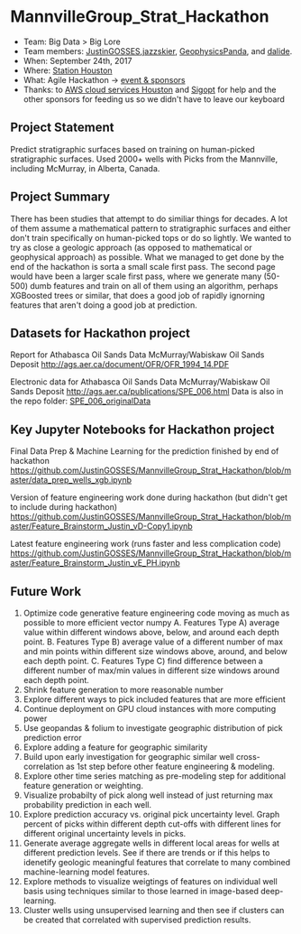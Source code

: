 # MannvilleGroup_Strat_Hackathon
- Team: Big Data > Big Lore
- Team members: <a href="https://github.com/JustinGOSSES">JustinGOSSES</a>,<a href="https://github.com/jazzskier">jazzskier</a>, <a href="https://github.com/GeophysicsPanda">GeophysicsPanda</a>, and <a href="https://github.com/dalide">dalide</a>.
- When: September 24th, 2017
- Where: <a href="http://stationhouston.com/">Station Houston</a>
- What: Agile Hackathon -> <a href="https://agilescientific.com/events/subsurface2018">event & sponsors</a>
- Thanks: to <a href="https://www.meetup.com/AWS-Houston/">AWS cloud services Houston</a> and <a href="https://sigopt.com/">Sigopt</a> for help and the other sponsors for feeding us so we didn't have to leave our keyboard

## Project Statement
Predict stratigraphic surfaces based on training on human-picked stratigraphic surfaces. Used 2000+ wells with Picks from the Mannville, including McMurray, in Alberta, Canada.

## Project Summary
There has been studies that attempt to do similiar things for decades. A lot of them assume a mathematical pattern to stratigraphic surfaces and either don't train specifically on human-picked tops or do so lightly. We wanted to try as close a geologic approach (as opposed to mathematical or geophysical approach) as possible. What we managed to get done by the end of the hackathon is sorta a small scale first pass. The second page would have been a larger scale first pass, where we generate many (50-500) dumb features and train on all of them using an algorithm, perhaps XGBoosted trees or similar, that does a good job of rapidly ignorning features that aren't doing a good job at prediction. 

## Datasets for Hackathon project

Report for Athabasca Oil Sands Data McMurray/Wabiskaw Oil Sands Deposit
http://ags.aer.ca/document/OFR/OFR_1994_14.PDF

Electronic data for Athabasca Oil Sands Data McMurray/Wabiskaw Oil Sands Deposit
http://ags.aer.ca/publications/SPE_006.html
Data is also in the repo folder: <a href="https://github.com/JustinGOSSES/MannvilleGroup_Strat_Hackathon/tree/master/SPE_006_originalData">SPE_006_originalData</a>

## Key Jupyter Notebooks for Hackathon project

Final Data Prep & Machine Learning for the prediction finished by end of hackathon
https://github.com/JustinGOSSES/MannvilleGroup_Strat_Hackathon/blob/master/data_prep_wells_xgb.ipynb

Version of feature engineering work done during hackathon (but didn't get to include during hackathon)
https://github.com/JustinGOSSES/MannvilleGroup_Strat_Hackathon/blob/master/Feature_Brainstorm_Justin_vD-Copy1.ipynb

Latest feature engineering work (runs faster and less complication code)
https://github.com/JustinGOSSES/MannvilleGroup_Strat_Hackathon/blob/master/Feature_Brainstorm_Justin_vE_PH.ipynb

## Future Work
1. Optimize code generative feature engineering code moving as much as possible to more efficient vector numpy
   A. Features Type A) average value within different windows above, below, and around each depth point. 
   B. Features Type B) average value of a different number of max and min points within different size windows above, around, and below each depth point.
   C. Features Type C) find difference between a different number of max/min values in different size windows around each depth point.
2. Shrink feature generation to more reasonable number
3. Explore different ways to pick included features that are more efficient
4. Continue deployment on GPU cloud instances with more computing power
5. Use geopandas & folium to investigate geographic distribution of pick prediction error
6. Explore adding a feature for geographic similarity
7. Build upon early investigation for geographic similar well cross-correlation as 1st step before other feature engineering & modeling.
8. Explore other time series matching as pre-modeling step for additional feature generation or weighting. 
9. Visualize probabilty of pick along well instead of just returning max probability prediction in each well.
10. Explore prediction accuracy vs. original pick uncertainty level. Graph percent of picks within different depth cut-offs with different lines for different original uncertainty levels in picks. 
11. Generate average aggregate wells in different local areas for wells at different prediction levels. See if there are trends or if this helps to idenetify geologic meaningful features that correlate to many combined machine-learning model features. 
12. Explore methods to visualize weigtings of features on individual well basis using techniques similar to those learned in image-based deep-learning. 
13. Cluster wells using unsupervised learning and then see if clusters can be created that correlated with supervised prediction results. 
